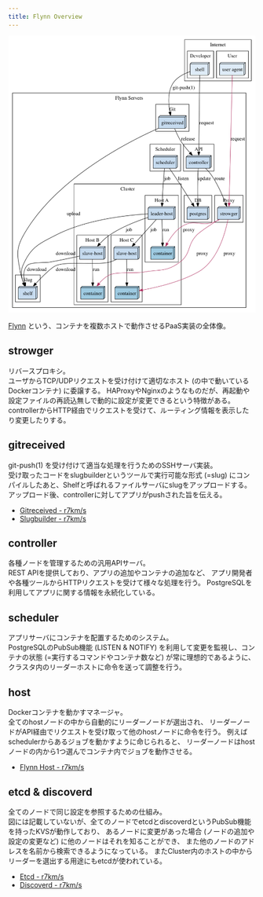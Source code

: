 ```yaml
---
title: Flynn Overview
---
```


![](/images/2014-07-17/flynn-overview.png)

[Flynn](https://flynn.io/) という、コンテナを複数ホストで動作させるPaaS実装の全体像。

## strowger
リバースプロキシ。  
ユーザからTCP/UDPリクエストを受け付けて適切なホスト (の中で動いているDockerコンテナ) に委譲する。
HAProxyやNginxのようなものだが、再起動や設定ファイルの再読込無しで動的に設定が変更できるという特徴がある。
controllerからHTTP経由でリクエストを受けて、ルーティング情報を表示したり変更したりする。

## gitreceived
git-push(1) を受け付けて適当な処理を行うためのSSHサーバ実装。  
受け取ったコードをslugbuilderというツールで実行可能な形式 (=slug)
にコンパイルしたあと、Shelfと呼ばれるファイルサーバにslugをアップロードする。
アップロード後、controllerに対してアプリがpushされた旨を伝える。

* [Gitreceived - r7km/s](/2014/06/29/gitreceived.html)
* [Slugbuilder - r7km/s](/2014/07/16/slugbuilder.html)

## controller
各種ノードを管理するための汎用APIサーバ。  
REST APIを提供しており、アプリの追加やコンテナの追加など、
アプリ開発者や各種ツールからHTTPリクエストを受けて様々な処理を行う。
PostgreSQLを利用してアプリに関する情報を永続化している。

## scheduler
アプリサーバにコンテナを配置するためのシステム。  
PostgreSQLのPubSub機能 (LISTEN & NOTIFY) を利用して変更を監視し、コンテナの状態
(=実行するコマンドやコンテナ数など) が常に理想的であるように、クラスタ内のリーダーホストに命令を送って調整を行う。

## host
Dockerコンテナを動かすマネージャ。  
全てのhostノードの中から自動的にリーダーノードが選出され、
リーダーノードがAPI経由でリクエストを受け取って他のhostノードに命令を行う。
例えばschedulerからあるジョブを動かすように命じられると、
リーダーノードはhostノードの内から1つ選んでコンテナ内でジョブを動作させる。

* [Flynn Host - r7km/s](/2014/06/26/flynn-host.html)

## etcd & discoverd
全てのノードで同じ設定を参照するための仕組み。  
図には記載していないが、全てのノードでetcdとdiscoverdというPubSub機能を持ったKVSが動作しており、
あるノードに変更があった場合 (ノードの追加や設定の変更など) に他のノードはそれを知ることができ、
また他のノードのアドレスを名前から検索できるようになっている。
またCluster内のホストの中からリーダーを選出する用途にもetcdが使われている。

* [Etcd - r7km/s](/2014/02/26/etcd.html)
* [Discoverd - r7km/s](/2014/06/24/discoverd.html)
